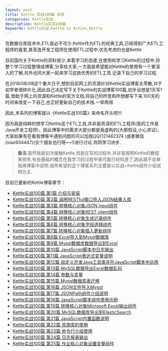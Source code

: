 ```yaml
---
layout: post
title: Kettle 实战100篇 目录
categories: Kettle实战
description: Kettle实战100篇
keywords: Kettle实战,Kettle in Action,Kettle
---
```


在数据仓库技术中,ETL是必不可少,Kettle作为ETL的经典工具,已经得到广大ETL工程师的喜爱,甚至连开发工程师在使用ETL过程中,优先考虑的也是Kettle

目前国内关于Kettle的资料很少,本着学习的态度,在使用和学习Kettle的过程中,将整个学习过程整理成博客,分享给大家,一方面是希望能对Kettle的使用有一个更深入的了解,另外也同大家一起来学习这款优秀的ETL工具.记录下自己的学习过程.

在2019/08/08这个重大日子,想到目前网上的资源针对Kettle实战博客太零散,对于初学者很碎片化,因此自己决定写下关于Kettle的实战博客100篇,初步设想是1天写1篇,借助于网上的资源和Kettle的官方文档,将自己的所思和所想都写下来.100天的时间来改变一下自己,也正好更新自己的技术栈.一举两得.

因此,本系列的博客就以《Kettle实战100篇》来命名开头吧!!!

因为我是纯粹的想学习Kettle这个ETL工具,并非是资深的ETL工程师(我的工作是Java开发工程师)，因此博客中的需求大部分都是我虚构的(大胆假设,小心求证)，大家如果有在看我博客中遇到问题的可以加我QQ(121462374 )或者微信(xiao934447)(交个朋友也行呀~~!)进行讨论.共同学习进步.

> **备注**:虽然我是初次接触Kettle,但是在写的过程中,并非是按照Kettle的教程来排序,有些基础的概念在我学习的过程中我可能已经知道了,因此就不会单独再博客中说明.我所希望的这个博客系列主要是以实战+Kettle组件介绍说明为主.

目前已更新的Kettle博客章节：

- [Kettle实战100篇 第1篇 介绍与安装](/2019/08/08/kettle-1/)
- [Kettle实战100篇 第2篇 调用RESTful接口导入JSON结果入库](/2019/08/08/kettle-2/)
- [Kettle实战100篇 第3篇 转换核心对象JSON input组件](/2019/08/08/kettle-3/)
- [Kettle实战100篇 第4篇 转换核心对象REST client组件](/2019/08/08/kettle-4/)
- [Kettle实战100篇 第5篇 转换核心对象生成记录组件](/2019/08/09/kettle-5/)
- [Kettle实战100篇 第6篇 转换核心对象字段选择组件](/2019/08/09/kettle-6/)
- [Kettle实战100篇 第7篇 转换核心对象插入更新组件](/2019/08/10/kettle-7/)
- [Kettle实战100篇 第8篇 Excel导入到Mysql数据库](/2019/08/11/kettle-8/)
- [Kettle实战100篇 第9篇 Mysql数据库数据导出到Excel](/2019/08/12/kettle-9/)
- [Kettle实战100篇 第10篇 JavaScript脚本中日志输出](/2019/08/12/kettle-10/)
- [Kettle实战100篇 第11篇 JavaScript表达式变量说明](/2019/08/13/kettle-11/)
- [Kettle实战100篇 第12篇 自定义开发Java工具类并在JavaScript脚本中运用](/2019/08/13/kettle-12/)
- [Kettle实战100篇 第13篇 MySQL数据导出Excel数据乱码](/2019/08/13/kettle-13/)
- [Kettle实战100篇 第14篇 参数与变量](/2019/08/14/kettle-14/)
- [Kettle实战100篇 第15篇 Mysql数据库表迁移](/2019/08/14/kettle-15/)
- [Kettle实战100篇 第16篇 JSON文件导入Mysql](/2019/08/14/kettle-16/)
- [Kettle实战100篇 第17篇 JSONPath组件介绍说明](/2019/08/14/kettle-17/)
- [Kettle实战100篇 第18篇 JavaScript脚本组件使用示例](/2019/08/15/kettle-18/)
- [Kettle实战100篇 第19篇 转换核心对象Microsoft Excel输出组件](/2019/08/15/kettle-19/)
- [Kettle实战100篇 第20篇 MySQL数据库导出到ElasticSearch](/2019/08/15/kettle-20/)
- [Kettle实战100篇 第21篇 JavaScript内置函数说明](/2019/08/16/kettle-21/)
- [Kettle实战100篇 第22篇 资源库的使用](/2019/08/17/kettle-22/)
- [Kettle实战100篇 第23篇 命令行介绍使用](/2019/08/18/kettle-23/)
- [Kettle实战100篇 第24篇 日志报表输出](/2019/08/19/kettle-24/)
- [Kettle实战100篇 第25篇 作业核心对象设置变量组件](/2019/08/20/kettle-25/)
